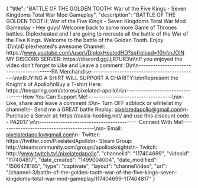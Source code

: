 {
    "title": "BATTLE OF THE GOLDEN TOOTH: War of the Five Kings - Seven Kingdoms Total War Mod Gameplay",
    "description": "BATTLE OF THE GOLDEN TOOTH: War of the Five Kings - Seven Kingdoms Total War Mod Gameplay - Hey guys!  Welcome back to some more Game of Thrones battles.  Diplexheated and I are going to recreate all the battle of the War of the Five Kings.  Welcome to the battle of the Golden Tooth.  Enjoy :D\n\nDiplexheated's awesome Channel: https:\/\/www.youtube.com\/user\/DiplexHeatedHD?spfreload=10\n\nJOIN MY DISCORD SERVER: https:\/\/discord.gg\/JjR7UR3\n\nIf you enjoyed the video don't forget to Like and Leave a comment :D\n\n-----------------------------------------PA Merchandise---------------------------------------------\n\nBUYING A SHIRT WILL SUPPORT A CHARITY!\n\nRepresent the Knight's of Apollo!\nBuy a T-shirt Here: https:\/\/teespring.com\/stores\/pixelated-apollo\n\n----------------------------------How You Can Support Me! -----------------------------------\n\n- Like, share and leave a comment :D\n- Turn OFF adblock or whitelist my channel\n- Send me a GREAT battle Replay: pixelatedapollo@gmail.com\n- Purchase a Server at: https:\/\/oasis-hosting.net\/ and use this discount code - PA2017 \n\n------------------------------------------Connect With Me!-----------------------------------------\n\n- Email: pixelatedapollo@gmail.com\n- Twitter: https:\/\/twitter.com\/PixelatedApollo\n- Steam Group:  http:\/\/steamcommunity.com\/groups\/apollosknights\n- Twitch: http:\/\/www.twitch.tv\/pixelatedapollo",
    "channelid": "117404699",
    "videoid": "117404817",
    "date_created": "1499004004",
    "date_modified": "1506478185",
    "type": "captivate",
    "layout": "channelVideo",
    "url": "\/channel-3\/battle-of-the-golden-tooth-war-of-the-five-kings-seven-kingdoms-total-war-mod-gameplay\/117404699-117404817"
}